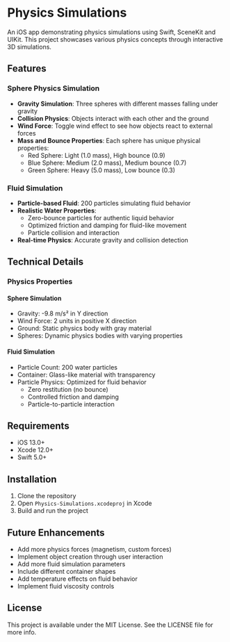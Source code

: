 # Physics Simulations

An iOS app demonstrating physics simulations using Swift, SceneKit and UIKit. This project showcases various physics concepts through interactive 3D simulations.

## Features

### Sphere Physics Simulation
- **Gravity Simulation**: Three spheres with different masses falling under gravity
- **Collision Physics**: Objects interact with each other and the ground
- **Wind Force**: Toggle wind effect to see how objects react to external forces
- **Mass and Bounce Properties**: Each sphere has unique physical properties:
  - Red Sphere: Light (1.0 mass), High bounce (0.9)
  - Blue Sphere: Medium (2.0 mass), Medium bounce (0.7)
  - Green Sphere: Heavy (5.0 mass), Low bounce (0.3)

### Fluid Simulation
- **Particle-based Fluid**: 200 particles simulating fluid behavior
- **Realistic Water Properties**:
  - Zero-bounce particles for authentic liquid behavior
  - Optimized friction and damping for fluid-like movement
  - Particle collision and interaction
- **Real-time Physics**: Accurate gravity and collision detection

## Technical Details

### Physics Properties

#### Sphere Simulation
- Gravity: -9.8 m/s² in Y direction
- Wind Force: 2 units in positive X direction
- Ground: Static physics body with gray material
- Spheres: Dynamic physics bodies with varying properties

#### Fluid Simulation
- Particle Count: 200 water particles
- Container: Glass-like material with transparency
- Particle Physics: Optimized for fluid behavior
  - Zero restitution (no bounce)
  - Controlled friction and damping
  - Particle-to-particle interaction

## Requirements
- iOS 13.0+
- Xcode 12.0+
- Swift 5.0+

## Installation
1. Clone the repository
2. Open `Physics-Simulations.xcodeproj` in Xcode
3. Build and run the project

## Future Enhancements
- Add more physics forces (magnetism, custom forces)
- Implement object creation through user interaction
- Add more fluid simulation parameters
- Include different container shapes
- Add temperature effects on fluid behavior
- Implement fluid viscosity controls

## License
This project is available under the MIT License. See the LICENSE file for more info. 
